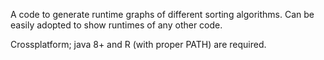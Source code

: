 A code to generate runtime graphs of different sorting algorithms.
Can be easily adopted to show runtimes of any other code.

Crossplatform; java 8+ and R (with proper PATH) are required.


